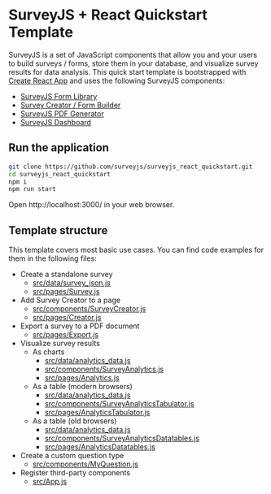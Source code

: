 # SurveyJS + React Quickstart Template 

SurveyJS is a set of JavaScript components that allow you and your users to build surveys / forms, store them in your database, and visualize survey results for data analysis. This quick start template is bootstrapped with [Create React App](https://github.com/facebookincubator/create-react-app) and uses the following SurveyJS components:

- [SurveyJS Form Library](https://surveyjs.io/form-library/documentation/overview)
- [Survey Creator / Form Builder](https://surveyjs.io/survey-creator/documentation/overview)
- [SurveyJS PDF Generator](https://surveyjs.io/pdf-generator/documentation/overview)
- [SurveyJS Dashboard](https://surveyjs.io/dashboard/documentation/overview)

## Run the application

```bash
git clone https://github.com/surveyjs/surveyjs_react_quickstart.git
cd surveyjs_react_quickstart
npm i
npm run start
```

Open http://localhost:3000/ in your web browser.

## Template structure

This template covers most basic use cases. You can find code examples for them in the following files:

- Create a standalone survey
  - [src/data/survey_json.js](src/data/survey_json.js)
  - [src/pages/Survey.js](src/pages/Survey.js)
- Add Survey Creator to a page
  - [src/components/SurveyCreator.js](src/components/SurveyCreator.js)
  - [src/pages/Creator.js](src/pages/Creator.js)
- Export a survey to a PDF document
  - [src/pages/Export.js](src/pages/Export.js)
- Visualize survey results
  - As charts
    - [src/data/analytics_data.js](src/data/analytics_data.js)
    - [src/components/SurveyAnalytics.js](src/components/SurveyAnalytics.js)
    - [src/pages/Analytics.js](src/pages/Analytics.js)
  - As a table (modern browsers)
    - [src/data/analytics_data.js](src/data/analytics_data.js)
    - [src/components/SurveyAnalyticsTabulator.js](src/components/SurveyAnalyticsTabulator.js)
    - [src/pages/AnalyticsTabulator.js](src/pages/AnalyticsTabulator.js)
  - As a table (old browsers)
    - [src/data/analytics_data.js](src/data/analytics_data.js)
    - [src/components/SurveyAnalyticsDatatables.js](src/components/SurveyAnalyticsDatatables.js)
    - [src/pages/AnalyticsDatatables.js](src/pages/AnalyticsDatatables.js)
- Create a custom question type
  - [src/components/MyQuestion.js](src/components/MyQuestion.js)
- Register third-party components
  - [src/App.js](src/App.js#L37)
